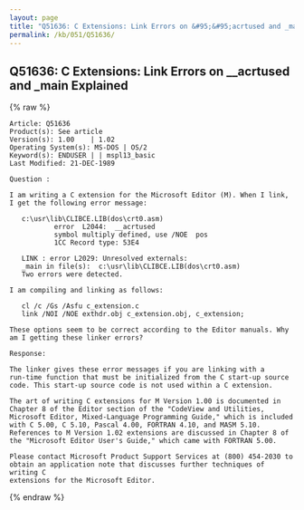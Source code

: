 ```yaml
---
layout: page
title: "Q51636: C Extensions: Link Errors on &#95;&#95;acrtused and _main Explained"
permalink: /kb/051/Q51636/
---
```


## Q51636: C Extensions: Link Errors on &#95;&#95;acrtused and _main Explained

{% raw %}

	Article: Q51636
	Product(s): See article
	Version(s): 1.00    | 1.02
	Operating System(s): MS-DOS | OS/2
	Keyword(s): ENDUSER | | mspl13_basic
	Last Modified: 21-DEC-1989
	
	Question :
	
	I am writing a C extension for the Microsoft Editor (M). When I link,
	I get the following error message:
	
	   c:\usr\lib\CLIBCE.LIB(dos\crt0.asm)
	           error  L2044:  __acrtused
	           symbol multiply defined, use /NOE  pos
	           1CC Record type: 53E4
	
	   LINK : error L2029: Unresolved externals:
	   _main in file(s):  c:\usr\lib\CLIBCE.LIB(dos\crt0.asm)
	   Two errors were detected.
	
	I am compiling and linking as follows:
	
	   cl /c /Gs /Asfu c_extension.c
	   link /NOI /NOE exthdr.obj c_extension.obj, c_extension;
	
	These options seem to be correct according to the Editor manuals. Why
	am I getting these linker errors?
	
	Response:
	
	The linker gives these error messages if you are linking with a
	run-time function that must be initialized from the C start-up source
	code. This start-up source code is not used within a C extension.
	
	The art of writing C extensions for M Version 1.00 is documented in
	Chapter 8 of the Editor section of the "CodeView and Utilities,
	Microsoft Editor, Mixed-Language Programming Guide," which is included
	with C 5.00, C 5.10, Pascal 4.00, FORTRAN 4.10, and MASM 5.10.
	References to M Version 1.02 extensions are discussed in Chapter 8 of
	the "Microsoft Editor User's Guide," which came with FORTRAN 5.00.
	
	Please contact Microsoft Product Support Services at (800) 454-2030 to
	obtain an application note that discusses further techniques of writing C
	extensions for the Microsoft Editor.

{% endraw %}
